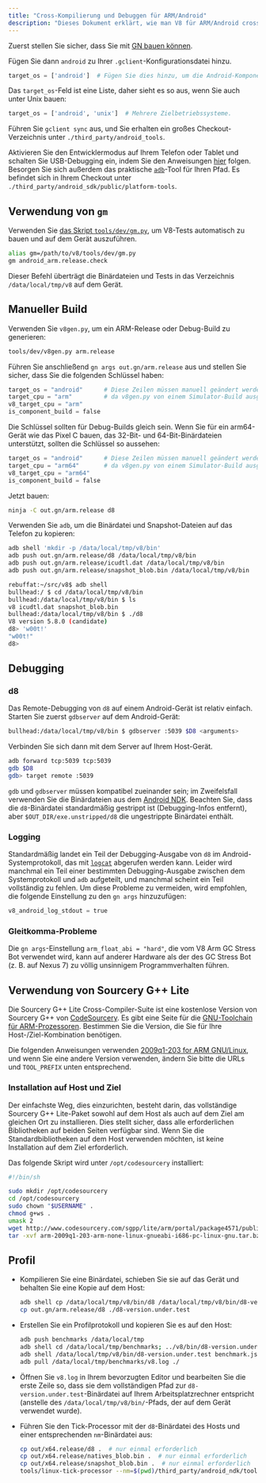 ```yaml
---
title: "Cross-Kompilierung und Debuggen für ARM/Android"
description: "Dieses Dokument erklärt, wie man V8 für ARM/Android cross-kompiliert und wie man es debuggt."
---
```

Zuerst stellen Sie sicher, dass Sie mit [GN bauen können](/docs/build-gn).

Fügen Sie dann `android` zu Ihrer `.gclient`-Konfigurationsdatei hinzu.

```python
target_os = ['android']  # Fügen Sie dies hinzu, um die Android-Komponenten auszuchecken.
```

Das `target_os`-Feld ist eine Liste, daher sieht es so aus, wenn Sie auch unter Unix bauen:

```python
target_os = ['android', 'unix']  # Mehrere Zielbetriebssysteme.
```

Führen Sie `gclient sync` aus, und Sie erhalten ein großes Checkout-Verzeichnis unter `./third_party/android_tools`.

Aktivieren Sie den Entwicklermodus auf Ihrem Telefon oder Tablet und schalten Sie USB-Debugging ein, indem Sie den Anweisungen [hier](https://developer.android.com/studio/run/device.html) folgen. Besorgen Sie sich außerdem das praktische [`adb`](https://developer.android.com/studio/command-line/adb.html)-Tool für Ihren Pfad. Es befindet sich in Ihrem Checkout unter `./third_party/android_sdk/public/platform-tools`.

## Verwendung von `gm`

Verwenden Sie [das Skript `tools/dev/gm.py`](/docs/build-gn#gm), um V8-Tests automatisch zu bauen und auf dem Gerät auszuführen.

```bash
alias gm=/path/to/v8/tools/dev/gm.py
gm android_arm.release.check
```

Dieser Befehl überträgt die Binärdateien und Tests in das Verzeichnis `/data/local/tmp/v8` auf dem Gerät.

## Manueller Build

Verwenden Sie `v8gen.py`, um ein ARM-Release oder Debug-Build zu generieren:

```bash
tools/dev/v8gen.py arm.release
```

Führen Sie anschließend `gn args out.gn/arm.release` aus und stellen Sie sicher, dass Sie die folgenden Schlüssel haben:

```python
target_os = "android"      # Diese Zeilen müssen manuell geändert werden
target_cpu = "arm"         # da v8gen.py von einem Simulator-Build ausgeht.
v8_target_cpu = "arm"
is_component_build = false
```

Die Schlüssel sollten für Debug-Builds gleich sein. Wenn Sie für ein arm64-Gerät wie das Pixel C bauen, das 32-Bit- und 64-Bit-Binärdateien unterstützt, sollten die Schlüssel so aussehen:

```python
target_os = "android"      # Diese Zeilen müssen manuell geändert werden
target_cpu = "arm64"       # da v8gen.py von einem Simulator-Build ausgeht.
v8_target_cpu = "arm64"
is_component_build = false
```

Jetzt bauen:

```bash
ninja -C out.gn/arm.release d8
```

Verwenden Sie `adb`, um die Binärdatei und Snapshot-Dateien auf das Telefon zu kopieren:

```bash
adb shell 'mkdir -p /data/local/tmp/v8/bin'
adb push out.gn/arm.release/d8 /data/local/tmp/v8/bin
adb push out.gn/arm.release/icudtl.dat /data/local/tmp/v8/bin
adb push out.gn/arm.release/snapshot_blob.bin /data/local/tmp/v8/bin
```

```bash
rebuffat:~/src/v8$ adb shell
bullhead:/ $ cd /data/local/tmp/v8/bin
bullhead:/data/local/tmp/v8/bin $ ls
v8 icudtl.dat snapshot_blob.bin
bullhead:/data/local/tmp/v8/bin $ ./d8
V8 version 5.8.0 (candidate)
d8> 'w00t!'
"w00t!"
d8>
```

## Debugging

### d8

Das Remote-Debugging von `d8` auf einem Android-Gerät ist relativ einfach. Starten Sie zuerst `gdbserver` auf dem Android-Gerät:

```bash
bullhead:/data/local/tmp/v8/bin $ gdbserver :5039 $D8 <arguments>
```

Verbinden Sie sich dann mit dem Server auf Ihrem Host-Gerät.

```bash
adb forward tcp:5039 tcp:5039
gdb $D8
gdb> target remote :5039
```

`gdb` und `gdbserver` müssen kompatibel zueinander sein; im Zweifelsfall verwenden Sie die Binärdateien aus dem [Android NDK](https://developer.android.com/ndk). Beachten Sie, dass die `d8`-Binärdatei standardmäßig gestrippt ist (Debugging-Infos entfernt), aber `$OUT_DIR/exe.unstripped/d8` die ungestrippte Binärdatei enthält.

### Logging

Standardmäßig landet ein Teil der Debugging-Ausgabe von `d8` im Android-Systemprotokoll, das mit [`logcat`](https://developer.android.com/studio/command-line/logcat) abgerufen werden kann. Leider wird manchmal ein Teil einer bestimmten Debugging-Ausgabe zwischen dem Systemprotokoll und `adb` aufgeteilt, und manchmal scheint ein Teil vollständig zu fehlen. Um diese Probleme zu vermeiden, wird empfohlen, die folgende Einstellung zu den `gn args` hinzuzufügen:

```python
v8_android_log_stdout = true
```

### Gleitkomma-Probleme

Die `gn args`-Einstellung `arm_float_abi = "hard"`, die vom V8 Arm GC Stress Bot verwendet wird, kann auf anderer Hardware als der des GC Stress Bot (z. B. auf Nexus 7) zu völlig unsinnigem Programmverhalten führen.

## Verwendung von Sourcery G++ Lite

Die Sourcery G++ Lite Cross-Compiler-Suite ist eine kostenlose Version von Sourcery G++ von [CodeSourcery](http://www.codesourcery.com/). Es gibt eine Seite für die [GNU-Toolchain für ARM-Prozessoren](http://www.codesourcery.com/sgpp/lite/arm). Bestimmen Sie die Version, die Sie für Ihre Host-/Ziel-Kombination benötigen.

Die folgenden Anweisungen verwenden [2009q1-203 for ARM GNU/Linux](http://www.codesourcery.com/sgpp/lite/arm/portal/release858), und wenn Sie eine andere Version verwenden, ändern Sie bitte die URLs und `TOOL_PREFIX` unten entsprechend.

### Installation auf Host und Ziel

Der einfachste Weg, dies einzurichten, besteht darin, das vollständige Sourcery G++ Lite-Paket sowohl auf dem Host als auch auf dem Ziel am gleichen Ort zu installieren. Dies stellt sicher, dass alle erforderlichen Bibliotheken auf beiden Seiten verfügbar sind. Wenn Sie die Standardbibliotheken auf dem Host verwenden möchten, ist keine Installation auf dem Ziel erforderlich.

Das folgende Skript wird unter `/opt/codesourcery` installiert:

```bash
#!/bin/sh

sudo mkdir /opt/codesourcery
cd /opt/codesourcery
sudo chown "$USERNAME" .
chmod g+ws .
umask 2
wget http://www.codesourcery.com/sgpp/lite/arm/portal/package4571/public/arm-none-linux-gnueabi/arm-2009q1-203-arm-none-linux-gnueabi-i686-pc-linux-gnu.tar.bz2
tar -xvf arm-2009q1-203-arm-none-linux-gnueabi-i686-pc-linux-gnu.tar.bz2
```

## Profil

- Kompilieren Sie eine Binärdatei, schieben Sie sie auf das Gerät und behalten Sie eine Kopie auf dem Host:

    ```bash
    adb shell cp /data/local/tmp/v8/bin/d8 /data/local/tmp/v8/bin/d8-version.under.test
    cp out.gn/arm.release/d8 ./d8-version.under.test
    ```

- Erstellen Sie ein Profilprotokoll und kopieren Sie es auf den Host:

    ```bash
    adb push benchmarks /data/local/tmp
    adb shell cd /data/local/tmp/benchmarks; ../v8/bin/d8-version.under.test run.js --prof
    adb shell /data/local/tmp/v8/bin/d8-version.under.test benchmark.js --prof
    adb pull /data/local/tmp/benchmarks/v8.log ./
    ```

- Öffnen Sie `v8.log` in Ihrem bevorzugten Editor und bearbeiten Sie die erste Zeile so, dass sie dem vollständigen Pfad zur `d8-version.under.test`-Binärdatei auf Ihrem Arbeitsplatzrechner entspricht (anstelle des `/data/local/tmp/v8/bin/`-Pfads, der auf dem Gerät verwendet wurde).

- Führen Sie den Tick-Processor mit der `d8`-Binärdatei des Hosts und einer entsprechenden `nm`-Binärdatei aus:

    ```bash
    cp out/x64.release/d8 .  # nur einmal erforderlich
    cp out/x64.release/natives_blob.bin .  # nur einmal erforderlich
    cp out/x64.release/snapshot_blob.bin .  # nur einmal erforderlich
    tools/linux-tick-processor --nm=$(pwd)/third_party/android_ndk/toolchains/arm-linux-androideabi-4.9/prebuilt/linux-x86_64/bin/arm-linux-androideabi-nm
    ```
